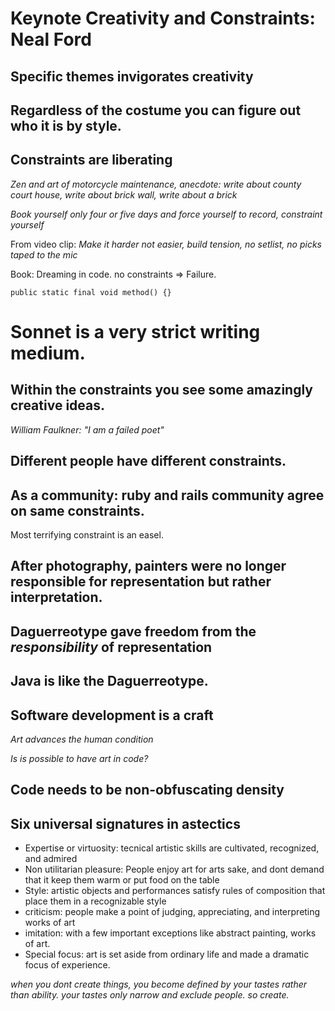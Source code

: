 # Keynote Creativity and Constraints: Neal Ford

## Specific themes invigorates creativity

## Regardless of the costume you can figure out who it is by style.

## Constraints are liberating

*Zen and art of motorcycle maintenance, anecdote: write about county court house, write about brick wall, write about a brick*

*Book yourself only four or five days and force yourself to record, constraint yourself*

From video clip: *Make it harder not easier, build tension, no setlist, no picks taped to the mic*

Book: Dreaming in code. no constraints => Failure.

	public static final void method() {}
	
# Sonnet is a very strict writing medium.
## Within the constraints you see some amazingly creative ideas.

*William Faulkner: "I am a failed poet"*

## Different people have different constraints.

## As a community: ruby and rails community agree on same constraints.

Most terrifying constraint is an easel.

## After photography, painters were no longer responsible for representation but rather interpretation.

## Daguerreotype gave freedom from the *responsibility* of representation

## Java is like the Daguerreotype.

## Software development is a craft

*Art advances the human condition*

*Is is possible to have art in code?*

## Code needs to be non-obfuscating density



## Six universal signatures in astectics
* Expertise or virtuosity: tecnical artistic skills are cultivated, recognized, and admired
* Non utilitarian pleasure: People enjoy art for arts sake, and dont demand that it keep them warm or put food on the table
* Style: artistic objects and performances satisfy rules of composition that place them in a recognizable style
* criticism: people make a point of judging, appreciating, and interpreting works of art
* imitation: with a few important exceptions like abstract painting, works of art.
* Special focus: art is set aside from ordinary life and made a dramatic focus of experience.

*when you dont create things, you become defined by your tastes rather than ability.  your tastes only narrow and exclude people. so create.*